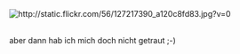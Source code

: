 <html><body><img src="http://static.flickr.com/56/127217390_a120c8fd83.jpg?v=0" alt="http://static.flickr.com/56/127217390_a120c8fd83.jpg?v=0"><br>

<br>

aber dann hab ich mich doch nicht getraut ;-)</body></html>